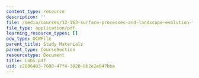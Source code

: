 ```yaml
---
content_type: resource
description: ''
file: /media/courses/12-163-surface-processes-and-landscape-evolution-fall-2004/c2806483760847f430208b2e2e647bba_Lab5.pdf
file_type: application/pdf
learning_resource_types: []
ocw_type: OCWFile
parent_title: Study Materials
parent_type: CourseSection
resourcetype: Document
title: Lab5.pdf
uid: c2806483-7608-47f4-3020-8b2e2e647bba
---
```

